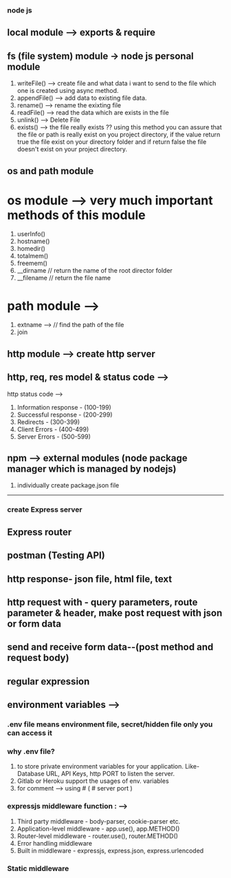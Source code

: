### node js

## local module --> exports & require
## fs (file system) module -> node js personal module
1) writeFile() --> create file and what data i want to send to the file which one is created using async method.
2) appendFile() --> add data to existing file data.
3) rename() --> rename the exixting file
4) readFile() --> read the data which are exists in the file
5) unlink() --> Delete File
6) exists() --> the file really exists ?? using this method you can assure that the file or path is really exist on you project directory, if the value return true the file exist on your directory folder and if return false the file doesn't exist on your project directory.

## os and path module
# os module --> very much important methods of this module
1) userInfo()
2) hostname()
3) homedir()
4) totalmem()
5) freemem()
6) __dirname // return the name of the root director folder
7) __filename // return the file name 
# path module -->
1) extname --> // find the path of the file
2) join

## http module --> create http server

## http, req, res model & status code -->
http status code -->
1) Information response - (100-199)
2) Successful response - (200-299)
3) Redirects - (300-399)
4) Client Errors - (400-499)
5) Server Errors - (500-599)

## npm --> external modules (node package manager which is managed by nodejs)
1) individually create package.json file

______________________________________
### create Express server
## Express router
## postman (Testing API)

## http response- json file, html file, text
## http request with - query parameters, route parameter & header, make post request with json or form data
## send and receive form data--(post method and request body)
## regular expression
## environment variables -->
### .env file means environment file, secret/hidden file only you can access it
### why .env file?
1) to store private environment variables for your application. Like- Database URL, API Keys, http PORT to listen the server.
2) Gitlab or Heroku support the usages of env. variables
3) for comment --> using # ( # server port )
### expressjs middleware function : -->
  1) Third party middleware - body-parser, cookie-parser etc.
  2) Application-level middleware - app.use(), app.METHOD()
  3) Router-level middleware - router.use(), router.METHOD()
  4) Error handling middleware
  5) Built in middleware - expressjs, express.json, express.urlencoded
### Static middleware
